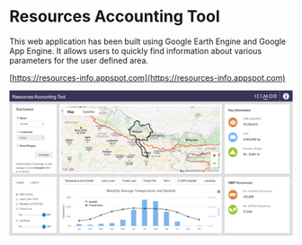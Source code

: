 
# Resources Accounting Tool

This web application has been built using Google Earth Engine and Google App Engine. It allows users to quickly find information about various parameters for the user defined area.

[https://resources-info.appspot.com](https://resources-info.appspot.com)

![Resources-Info](https://github.com/servir-hkh/resources-info/blob/master/resources-info.png)